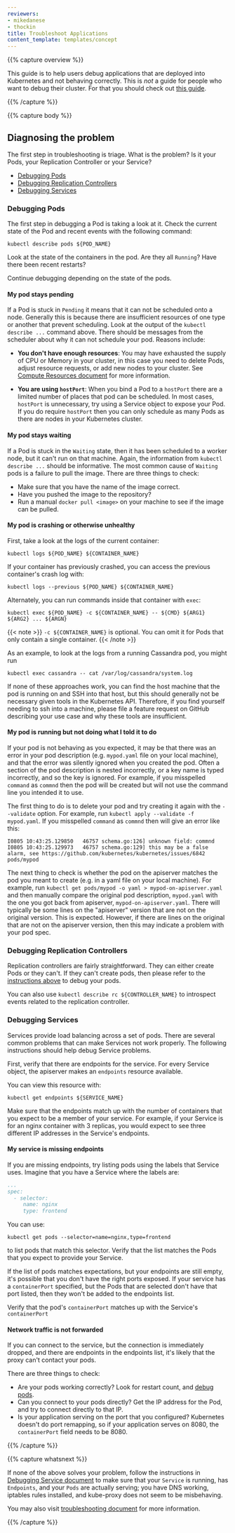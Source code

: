 ```yaml
---
reviewers:
- mikedanese
- thockin
title: Troubleshoot Applications
content_template: templates/concept
---
```


{{% capture overview %}}

This guide is to help users debug applications that are deployed into Kubernetes and not behaving correctly.
This is *not* a guide for people who want to debug their cluster.  For that you should check out
[this guide](/docs/admin/cluster-troubleshooting).

{{% /capture %}}


{{% capture body %}}

## Diagnosing the problem

The first step in troubleshooting is triage.  What is the problem?  Is it your Pods, your Replication Controller or
your Service?

   * [Debugging Pods](#debugging-pods)
   * [Debugging Replication Controllers](#debugging-replication-controllers)
   * [Debugging Services](#debugging-services)

### Debugging Pods

The first step in debugging a Pod is taking a look at it.  Check the current state of the Pod and recent events with the following command:

```shell
kubectl describe pods ${POD_NAME}
```

Look at the state of the containers in the pod.  Are they all `Running`?  Have there been recent restarts?

Continue debugging depending on the state of the pods.

#### My pod stays pending

If a Pod is stuck in `Pending` it means that it can not be scheduled onto a node.  Generally this is because
there are insufficient resources of one type or another that prevent scheduling.  Look at the output of the
`kubectl describe ...` command above.  There should be messages from the scheduler about why it can not schedule
your pod.  Reasons include:

* **You don't have enough resources**:  You may have exhausted the supply of CPU or Memory in your cluster, in this case
you need to delete Pods, adjust resource requests, or add new nodes to your cluster. See [Compute Resources document](/docs/user-guide/compute-resources/#my-pods-are-pending-with-event-message-failedscheduling) for more information.

* **You are using `hostPort`**:  When you bind a Pod to a `hostPort` there are a limited number of places that pod can be
scheduled.  In most cases, `hostPort` is unnecessary, try using a Service object to expose your Pod.  If you do require
`hostPort` then you can only schedule as many Pods as there are nodes in your Kubernetes cluster.


#### My pod stays waiting

If a Pod is stuck in the `Waiting` state, then it has been scheduled to a worker node, but it can't run on that machine.
Again, the information from `kubectl describe ...` should be informative.  The most common cause of `Waiting` pods is a failure to pull the image.  There are three things to check:

* Make sure that you have the name of the image correct.
* Have you pushed the image to the repository?
* Run a manual `docker pull <image>` on your machine to see if the image can be pulled.

#### My pod is crashing or otherwise unhealthy

First, take a look at the logs of
the current container:

```shell
kubectl logs ${POD_NAME} ${CONTAINER_NAME}
```

If your container has previously crashed, you can access the previous container's crash log with:

```shell
kubectl logs --previous ${POD_NAME} ${CONTAINER_NAME}
```

Alternately, you can run commands inside that container with `exec`:

```shell
kubectl exec ${POD_NAME} -c ${CONTAINER_NAME} -- ${CMD} ${ARG1} ${ARG2} ... ${ARGN}
```

{{< note >}}
`-c ${CONTAINER_NAME}` is optional. You can omit it for Pods that only contain a single container.
{{< /note >}}

As an example, to look at the logs from a running Cassandra pod, you might run

```shell
kubectl exec cassandra -- cat /var/log/cassandra/system.log
```

If none of these approaches work, you can find the host machine that the pod is running on and SSH into that host,
but this should generally not be necessary given tools in the Kubernetes API. Therefore, if you find yourself needing to ssh into a machine, please file a
feature request on GitHub describing your use case and why these tools are insufficient.

#### My pod is running but not doing what I told it to do

If your pod is not behaving as you expected, it may be that there was an error in your
pod description (e.g. `mypod.yaml` file on your local machine), and that the error
was silently ignored when you created the pod.  Often a section of the pod description
is nested incorrectly, or a key name is typed incorrectly, and so the key is ignored.
For example, if you misspelled `command` as `commnd` then the pod will be created but
will not use the command line you intended it to use.

The first thing to do is to delete your pod and try creating it again with the `--validate` option.
For example, run `kubectl apply --validate -f mypod.yaml`.
If you misspelled `command` as `commnd` then will give an error like this:

```shell
I0805 10:43:25.129850   46757 schema.go:126] unknown field: commnd
I0805 10:43:25.129973   46757 schema.go:129] this may be a false alarm, see https://github.com/kubernetes/kubernetes/issues/6842
pods/mypod
```

<!-- TODO: Now that #11914 is merged, this advice may need to be updated -->

The next thing to check is whether the pod on the apiserver
matches the pod you meant to create (e.g. in a yaml file on your local machine).
For example, run `kubectl get pods/mypod -o yaml > mypod-on-apiserver.yaml` and then
manually compare the original pod description, `mypod.yaml` with the one you got
back from apiserver, `mypod-on-apiserver.yaml`.  There will typically be some
lines on the "apiserver" version that are not on the original version.  This is
expected.  However, if there are lines on the original that are not on the apiserver
version, then this may indicate a problem with your pod spec.

### Debugging Replication Controllers

Replication controllers are fairly straightforward.  They can either create Pods or they can't.  If they can't
create pods, then please refer to the [instructions above](#debugging-pods) to debug your pods.

You can also use `kubectl describe rc ${CONTROLLER_NAME}` to introspect events related to the replication
controller.

### Debugging Services

Services provide load balancing across a set of pods.  There are several common problems that can make Services
not work properly.  The following instructions should help debug Service problems.

First, verify that there are endpoints for the service. For every Service object, the apiserver makes an `endpoints` resource available.

You can view this resource with:

```shell
kubectl get endpoints ${SERVICE_NAME}
```

Make sure that the endpoints match up with the number of containers that you expect to be a member of your service.
For example, if your Service is for an nginx container with 3 replicas, you would expect to see three different
IP addresses in the Service's endpoints.

#### My service is missing endpoints

If you are missing endpoints, try listing pods using the labels that Service uses.  Imagine that you have
a Service where the labels are:

```yaml
...
spec:
  - selector:
     name: nginx
     type: frontend
```

You can use:

```shell
kubectl get pods --selector=name=nginx,type=frontend
```

to list pods that match this selector.  Verify that the list matches the Pods that you expect to provide your Service.

If the list of pods matches expectations, but your endpoints are still empty, it's possible that you don't
have the right ports exposed.  If your service has a `containerPort` specified, but the Pods that are
selected don't have that port listed, then they won't be added to the endpoints list.

Verify that the pod's `containerPort` matches up with the Service's `containerPort`

#### Network traffic is not forwarded

If you can connect to the service, but the connection is immediately dropped, and there are endpoints
in the endpoints list, it's likely that the proxy can't contact your pods.

There are three things to
check:

   * Are your pods working correctly?  Look for restart count, and [debug pods](#debugging-pods).
   * Can you connect to your pods directly?  Get the IP address for the Pod, and try to connect directly to that IP.
   * Is your application serving on the port that you configured?  Kubernetes doesn't do port remapping, so if your application serves on 8080, the `containerPort` field needs to be 8080.

{{% /capture %}}

{{% capture whatsnext %}}

If none of the above solves your problem, follow the instructions in [Debugging Service document](/docs/user-guide/debugging-services) to make sure that your `Service` is running, has `Endpoints`, and your `Pods` are actually serving; you have DNS working, iptables rules installed, and kube-proxy does not seem to be misbehaving.

You may also visit [troubleshooting document](/docs/troubleshooting/) for more information.

{{% /capture %}}
